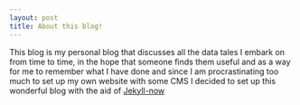 ```yaml
---
layout: post
title: About this blog!
---
```


This blog is my personal blog that discusses all the data tales I embark on from time to time, in the hope that someone finds them useful and as a way for me to remember what I have done and since I am procrastinating too much to set up my own website with some CMS I decided to set up this wonderful blog with the aid of [Jekyll-now](https://github.com/barryclark/jekyll-now)
